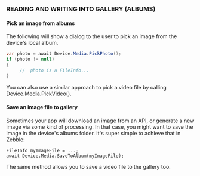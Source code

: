 ﻿
### READING AND WRITING INTO GALLERY (ALBUMS)

#### Pick an image from albums

The following will show a dialog to the user to pick an image from the device's local album.

```csharp
var photo = await Device.Media.PickPhoto();
if (photo != null)
{ 
     //  photo is a FileInfo...  
}
```

You can also use a similar approach to pick a video file by calling Device.Media.PickVideo().

#### Save an image file to gallery

Sometimes your app will download an image from an API, or generate a new image via some kind of processing. In that case, you might want to save the image in the device's albums folder. It's super simple to achieve that in Zebble:

```csgarp
FileInfo myImageFile = ...;
await Device.Media.SaveToAlbum(myImageFile);
```

The same method allows you to save a video file to the gallery too.